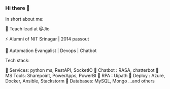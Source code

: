 ### Hi there 👋


In short about me:

🔭 Teach lead at @Jio

⚡ Alumni of NIT Srinagar | 2014 passout

🌱 Automation Evangalist | Devops | Chatbot



Tech stack:

👯 Services: python ms, RestAPI, SocketIO
👯 Chatbot : RASA, chatterbot
👯 MS Tools: Sharepoint, PowerApps, PowerBI
👯 RPA     : Uipath
👯 Deploy  : Azure, Docker, Ansible, Stackstorm
👯 Databases: MySQL, Mongo
...and others

<!--
**ljohnsonmeitei/ljohnsonmeitei** is a ✨ _special_ ✨ repository because its `README.md` (this file) appears on your GitHub profile.

Here are some ideas to get you started:

- 🔭 I’m currently working on ...
- 🌱 I’m currently learning ...
- 👯 I’m looking to collaborate on ...
- 🤔 I’m looking for help with ...
- 💬 Ask me about ...
- 📫 How to reach me: ...
- 😄 Pronouns: ...
- ⚡ Fun fact: ...
-->
